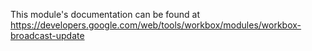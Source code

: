 This module's documentation can be found at <https://developers.google.com/web/tools/workbox/modules/workbox-broadcast-update>
